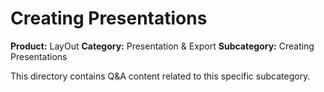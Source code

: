 # Creating Presentations

**Product:** LayOut
**Category:** Presentation & Export
**Subcategory:** Creating Presentations

This directory contains Q&A content related to this specific subcategory.
